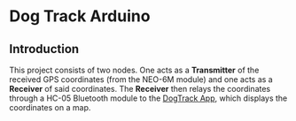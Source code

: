 # Dog Track Arduino

## Introduction

This project consists of two nodes. One acts as a **Transmitter** of the received GPS coordinates (from the NEO-6M module) and one acts as a **Receiver** of said coordinates. The **Receiver** then relays the coordinates through a HC-05 Bluetooth module to the [DogTrack App](https://github.com/georgi-m-iliev/DogTrackFlutter), which displays the coordinates on a map.